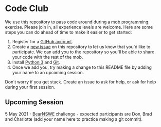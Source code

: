 # Code Club
We use this repository to pass code around during a [mob programming] exercise. Please join in, all experience levels are welcome. Here are some steps you can do ahead of time to make it easier to get started:

1. Register for a [GitHub account].
2. Create a [new issue] on this repository to let us know that you'd like to participate. We can add you to the repository so you'll be able to share your code with the rest of the mob.
3. Install [Python 3] and [Git].
4. Once we add you, try making a change to this README file by adding your name to an upcoming session.

Don't worry if you get stuck. Create an issue to ask for help, or ask for help during your first session.

[mob programming]: https://www.remotemobprogramming.org/
[GitHub account]: https://github.com/join
[new issue]: https://github.com/donkirkby/code-club/issues
[Python 3]: https://wiki.python.org/moin/BeginnersGuide/Download
[Git]: https://git-scm.com/downloads

## Upcoming Session
5 May 2021 - [BearNSWE] challenge - expected participants are Don, Brad and Charlotte (add your name here to practice making a git commit).

[BearNSWE]: https://community.topcoder.com/stat?c=problem_statement&pm=14368&rd=16767
